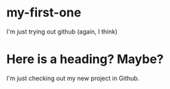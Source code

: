 # my-first-one
I'm just trying out github (again, I think)
# Here is a heading? Maybe?
I'm just checking out my new project in Github.
